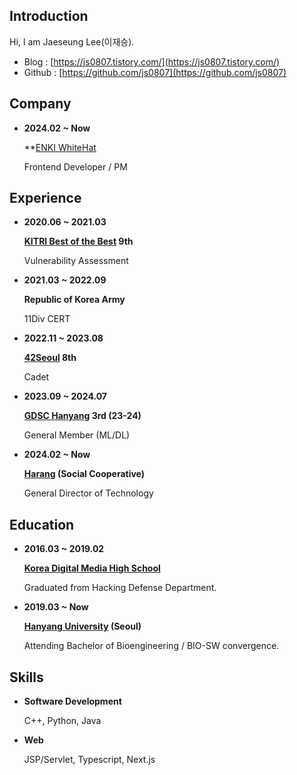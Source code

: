 ## Introduction

Hi, I am Jaeseung Lee(이재승).

- Blog : [https://js0807.tistory.com/](https://js0807.tistory.com/)
- Github : [https://github.com/js0807](https://github.com/js0807)

## Company

- **2024.02 ~ Now**

    **[ENKI WhiteHat](https://www.enki.co.kr/)

    Frontend Developer / PM

## Experience

- **2020.06 ~ 2021.03**

    **[KITRI Best of the Best](https://www.kitribob.kr/) 9th**
    
    Vulnerability Assessment

- **2021.03 ~ 2022.09**

    **Republic of Korea Army**
    
    11Div CERT

- **2022.11 ~ 2023.08**

    **[42Seoul](https://42seoul.kr/seoul42/main/view) 8th**
    
    Cadet

- **2023.09 ~ 2024.07**

    **[GDSC Hanyang](https://www.instagram.com/gdsc_hanyang/) 3rd (23-24)**
    
    General Member (ML/DL)

- **2024.02 ~ Now**

   **[Harang](https://www.notion.so/with-harang/db6ee8726a7847fd8de97843876741b2) (Social Cooperative)**

   General Director of Technology

## Education

- **2016.03 ~ 2019.02**

    **[Korea Digital Media High School](https://www.dimigo.hs.kr/)**

    Graduated from Hacking Defense Department.

- **2019.03 ~ Now**

    **[Hanyang University](https://www.hanyang.ac.kr/) (Seoul)**

    Attending Bachelor of Bioengineering / BIO-SW convergence.

## Skills

- **Software Development**

    C++, Python, Java

- **Web**

    JSP/Servlet, Typescript, Next.js
